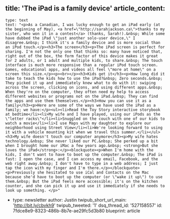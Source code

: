 title: 'The iPad is a family device'
article_content:
  -
    type: text
    text: "<p>As a Canadian, I was lucky enough to get an iPad early (at the beginning of May), <a href=\"http://sarahjackson.ca\">thanks to my sister, who won it in a contest</a> (thanks, Sarah!).&nbsp; While some have dubbed the iPad \"just another solo-user device,\" I disagree.&nbsp; I think it's a family device and is more social than an iPod touch.</p><h3>The screen</h3><p>The iPad screen is perfect for sharing. I'm not the only one that thinks so: many have noticed that, right out of the box, the form factor of this device makes it great for 2 adults, or 1 adult and multiple kids, to share.&nbsp; The touch interface is much more responsive than a regular iPod touch screen. Games, educational apps, and videos all feel \"more at home\" on a screen this size.</p><p><br></p><h3>Kids get it</h3><p>How long did it take to teach the kids how to use the iPad?&nbsp; Zero seconds.&nbsp; They picked it up and immediately knew what to do with it: swiping across the screen, clicking on icons, and using different apps.&nbsp; When they're on the computer, they often need my help to access different websites or programs not on the iPad.&nbsp; They can find the apps and use them themselves.</p><h3>How you can use it as a family</h3><p>Here are some of the ways we have used the iPad as a family; we have:</p><ul><li>Read the Toy Story interactive storybook at bedtime</li><li>My wife and I have played, using our iPods as the \"letter racks\"</li><li>Snuggled on the couch with one of our kids to watch a movie</li><li>I use Maps with my daughter to explore our neighborhood using Street View</li><li>We're looking forward to using it with a vehicle mounting kit when we travel this summer.</li></ul><h3>My wife doesn't touch our computer anymore</h3><p>My wife hates technology.&nbsp; She never liked our PC.&nbsp; She perked up a bit when I brought home our iMac a few years ago.&nbsp; <strong>But she loves the iPad</strong>:</p><blockquote><p>When I'm home with the kids, I don't want to have to boot up the computer.&nbsp; The iPad is fast: I open the case, and I can access my email, Facebook, and the web right away.&nbsp; I don't have to type in a web address; I just tap the icon with my finger and I'm there.</p></blockquote><p>Previously she hesitated to use iCal and Contacts on the Mac because she'd have to boot up the computer (or \"wake it up\") to use them.&nbsp; But the iPad feels more accessible; it's on the kitchen counter, and she can pick it up and use it immediately if she needs to look up something. </p>"
  -
    type: newsletter
author: Justin
twipub_short_url_main: 'http://bit.ly/cbvkh9'
twipub_tweeted: '1'
dsq_thread_id: '527158557'
id: 7fdce8e9-8323-486b-8b7e-ae29fc5d3b80
blueprint: article
